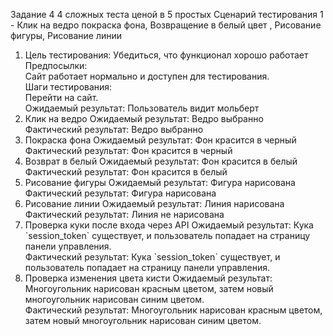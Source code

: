 Задание 4 
4 сложных теста ценой в 5 простых
Сценарий тестирования 1 - Клик на ведро покраска фона, Возвращение в белый цвет , Рисование фигуры, Рисование линии<br>
<ol>
<li>Цель тестирования: Убедиться, что функционал хорошо работает <br>
Предпосылки:<br>
Сайт работает нормально и доступен для тестирования.<br>
Шаги тестирования:<br>
Перейти на  сайт.<br>
Ожидаемый результат: Пользователь видит мольберт<br>
<li>Клик на ведро
Ожидаемый результат: Ведро выбранно<br>
Фактический результат: Ведро выбранно<br></li>
<li>Покраска фона
Ожидаемый результат: Фон красится в черный <br>
Фактический результат: Фон красится в черный <br></li>
<li>Возврат в белый
Ожидаемый результат: Фон красится в белый  <br>
Фактический результат: Фон красится в белый  <br></li>
<li>Рисование фигуры
Ожидаемый результат: Фигура нарисована  <br>
Фактический результат: Фигура нарисована  <br></li>
<li>Рисование линии
Ожидаемый результат: Линия нарисована <br>
Фактический результат: Линия не нарисована <br></li>
<li>Проверка куки после входа через API
Ожидаемый результат: Кука `session_token` существует, и пользователь попадает на страницу панели управления. <br> 
Фактический результат: Кука `session_token` существует, и пользователь попадает на страницу панели управления. <br> </li> 
<li>Проверка изменения цвета кисти
Ожидаемый результат: Многоугольник нарисован красным цветом, затем новый многоугольник нарисован синим цветом. <br> 
Фактический результат: Многоугольник нарисован красным цветом, затем новый многоугольник нарисован синим цветом. <br></li> 
<ol>